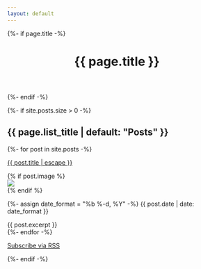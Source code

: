 ```yaml
---
layout: default
---
```


<div>

{%- if page.title -%}

  <header>
    <h1>{{ page.title }}</h1>
  </header>
  {%- endif -%}

{%- if site.posts.size > 0 -%}

  <div class="article mb-4">
    <h2>{{ page.list_title | default: "Posts" }}</h2>
  </div>
  <ul class="list-unstyled" style="padding-left: 0; list-style-type: none;">
    {%- for post in site.posts -%}
    <li class="article mb-4">
      <p class="h5 mb-2">
        <a href="{{ post.url | relative_url }}">
          {{ post.title | escape }}
        </a>
      </p>
      {% if post.image %}
      <div class="post-image mb-2 mt-3">
        <a href="{{ post.url | relative_url }}">
          <img src="{{ post.image | relative_url }}">
        </a>
      </div>
      {% endif %}
      <p class="text-muted">
        {%- assign date_format = "%b %-d, %Y" -%}
        {{ post.date | date: date_format }}
      </p>
        {{ post.excerpt }}
    </li>
    {%- endfor -%}
  </ul>

  <div class="article">
    <p>
      <a href="{{ "/feed.xml" | relative_url }}">Subscribe via RSS</a>
    </p>
  </div>
  {%- endif -%}

</div>
